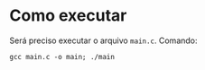 # Como executar

Será preciso executar o arquivo `main.c`. Comando:

```console
gcc main.c -o main; ./main
```
